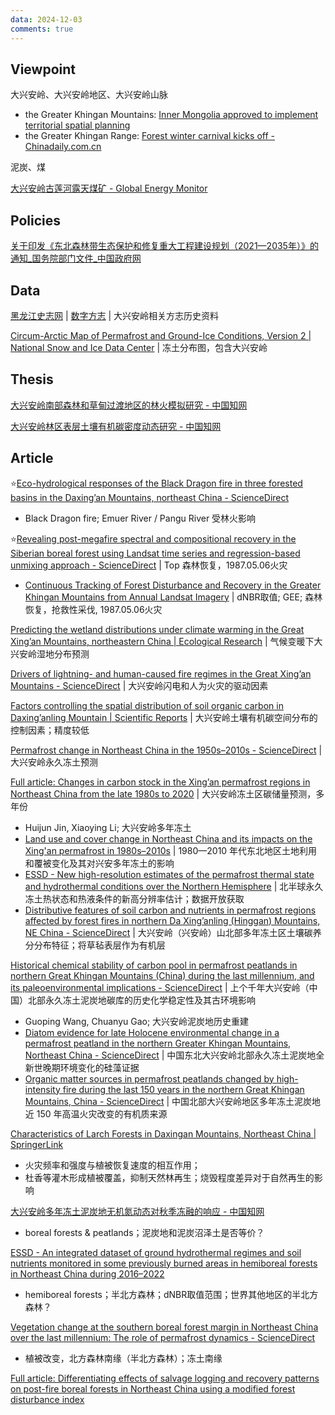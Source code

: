 ```yaml
---
data: 2024-12-03
comments: true
---
```


## Viewpoint

大兴安岭、大兴安岭地区、大兴安岭山脉

- the Greater Khingan Mountains: [Inner Mongolia approved to implement territorial spatial planning](https://english.www.gov.cn/policies/latestreleases/202312/21/content_WS6584026dc6d0868f4e8e2699.html)
- the Greater Khingan Range: [Forest winter carnival kicks off - Chinadaily.com.cn](https://www.chinadaily.com.cn/a/202212/26/WS63a9120aa31057c47eba62d1_1.html)

泥炭、煤

[大兴安岭古莲河露天煤矿 - Global Energy Monitor](https://www.gem.wiki/%E5%A4%A7%E5%85%B4%E5%AE%89%E5%B2%AD%E5%8F%A4%E8%8E%B2%E6%B2%B3%E9%9C%B2%E5%A4%A9%E7%85%A4%E7%9F%BF)

## Policies

[关于印发《东北森林带生态保护和修复重大工程建设规划（2021—2035年）》的通知_国务院部门文件_中国政府网](https://www.gov.cn/zhengce/zhengceku/2022-01/14/content_5668164.htm)

## Data

[黑龙江史志网](https://www.hljszw.org.cn/) | [数字方志](https://www.hljszw.org.cn/home/book/index/id/42/fid/1.html) | 大兴安岭相关方志历史资料

[Circum-Arctic Map of Permafrost and Ground-Ice Conditions, Version 2 | National Snow and Ice Data Center](https://nsidc.org/data/ggd318/versions/2) | 冻土分布图，包含大兴安岭

## Thesis

[大兴安岭南部森林和草甸过渡地区的林火模拟研究 - 中国知网](https://kns.cnki.net/kcms2/article/abstract?v=MdENDFpkZq41D4GjGlnwsAmCThfqMV01WXnwjoRYDGMIALqFK8fVo3F6RhcBwdOGtNbr1KJuvoB-HcXkSgEjWpt5ACG9G3HoVOyuLfSu2WBKtdk3H3Hn0zfVCZtHUS351GJM7dur-AaOI1fgDufIPRWr2e6RjaNGUB656me63ciokSWzYran_VMLbtD_nHooRDmmgEzcy2trFHpA1Dq2ug==&uniplatform=NZKPT)

[大兴安岭林区表层土壤有机碳密度动态研究 - 中国知网](https://kns.cnki.net/kcms2/article/abstract?v=WStw-Pbchoy2oH-d1EfkWES7oIJKc3MS2KXoChH3o0iqV2L_qAOHmc_35JBJGDeM66QjRc-PB1xF0e3to6A4whmLoXgrTs_UBrRWXKiOlOXVbbN-MRPT8ywdqWa17M6YKVSfgIAZhitK_GKRl_71Quc6yTlqKucvbllJ---imBNE9jRt-c3K9oFpA78r_AONM2FgHUQP5xU=&uniplatform=NZKPT&language=CHS)

## Article

⭐[Eco-hydrological responses of the Black Dragon fire in three forested basins in the Daxing’an Mountains, northeast China - ScienceDirect](https://www.sciencedirect.com/science/article/pii/S1470160X22010962)

- Black Dragon fire; Emuer River / Pangu River 受林火影响

⭐[Revealing post-megafire spectral and compositional recovery in the Siberian boreal forest using Landsat time series and regression-based unmixing approach - ScienceDirect](https://www.sciencedirect.com/science/article/pii/S0034425724003250) | Top 森林恢复，1987.05.06火灾

- [Continuous Tracking of Forest Disturbance and Recovery in the Greater Khingan Mountains from Annual Landsat Imagery](https://www.mdpi.com/2072-4292/15/22/5426) | dNBR取值; GEE; 森林恢复，抢救性采伐, 1987.05.06火灾

[Predicting the wetland distributions under climate warming in the Great Xing’an Mountains, northeastern China | Ecological Research](https://link.springer.com/article/10.1007/s11284-011-0819-2) | 气候变暖下大兴安岭湿地分布预测

[Drivers of lightning- and human-caused fire regimes in the Great Xing’an Mountains - ScienceDirect](https://www.sciencedirect.com/science/article/abs/pii/S0378112714003533) | 大兴安岭闪电和人为火灾的驱动因素

[Factors controlling the spatial distribution of soil organic carbon in Daxing’anling Mountain | Scientific Reports](https://www.nature.com/articles/s41598-020-69590-y) | 大兴安岭土壤有机碳空间分布的控制因素；精度较低

[Permafrost change in Northeast China in the 1950s–2010s - ScienceDirect](https://www.sciencedirect.com/science/article/pii/S167492782100023X) | 大兴安岭永久冻土预测

[Full article: Changes in carbon stock in the Xing’an permafrost regions in Northeast China from the late 1980s to 2020](https://www.tandfonline.com/doi/full/10.1080/15481603.2023.2217578) | 大兴安岭冻土区碳储量预测，多年份

- Huijun Jin, Xiaoying Li; 大兴安岭多年冻土
- [Land use and cover change in Northeast China and its impacts on the Xing'an permafrost in 1980s–2010s](https://onlinelibrary.wiley.com/doi/10.1002/ldr.4377) | 1980—2010 年代东北地区土地利用和覆被变化及其对兴安多年冻土的影响
- [ESSD - New high-resolution estimates of the permafrost thermal state and hydrothermal conditions over the Northern Hemisphere](https://essd.copernicus.org/articles/14/865/2022/) | 北半球永久冻土热状态和热液条件的新高分辨率估计；数据开放获取
- [Distributive features of soil carbon and nutrients in permafrost regions affected by forest fires in northern Da Xing’anling (Hinggan) Mountains, NE China - ScienceDirect](https://www.sciencedirect.com/science/article/pii/S0341816219304461) | 大兴安岭（兴安岭）山北部多年冻土区土壤碳养分分布特征；将草毡表层作为有机层

[Historical chemical stability of carbon pool in permafrost peatlands in northern Great Khingan Mountains (China) during the last millennium, and its paleoenvironmental implications - ScienceDirect](https://www.sciencedirect.com/science/article/pii/S0341816221007116) | 上个千年大兴安岭（中国）北部永久冻土泥炭地碳库的历史化学稳定性及其古环境影响

- Guoping Wang, Chuanyu Gao; 大兴安岭泥炭地历史重建
- [Diatom evidence for late Holocene environmental change in a permafrost peatland in the northern Greater Khingan Mountains, Northeast China - ScienceDirect](https://www.sciencedirect.com/science/article/pii/S0031018223002833) | 中国东北大兴安岭北部永久冻土泥炭地全新世晚期环境变化的硅藻证据
- [Organic matter sources in permafrost peatlands changed by high-intensity fire during the last 150 years in the northern Great Khingan Mountains, China - ScienceDirect](https://www.sciencedirect.com/science/article/pii/S003101822300439X) | 中国北部大兴安岭地区多年冻土泥炭地近 150 年高温火灾改变的有机质来源

[Characteristics of Larch Forests in Daxingan Mountains, Northeast China | SpringerLink](https://link.springer.com/chapter/10.1007/978-1-4020-9693-8_19)

- 火灾频率和强度与植被恢复速度的相互作用；
- 杜香等灌木形成植被覆盖，抑制天然林再生；烧毁程度差异对于自然再生的影响

[大兴安岭多年冻土泥炭地无机氮动态对秋季冻融的响应 - 中国知网](https://kns.cnki.net/kcms2/article/abstract?v=xEDmK2-VgJifg1Go7LZieWl4NJJtYRNPCwQGhzocadR2H1saW31bgsReaDg8KVXCQRZ5JtSbx3nVO9PJzHnyfvfQ5YZRvcOFuCP_B_cBQEbMzAenN1cIwCCi7a9l4gCXQNKwcBWH0lxteX0HwyRJKuwbfGB1i7sHEPAkS_KNG3qHxuhN9CBwwlZ6Vo-xNEQV&uniplatform=NZKPT&language=CHS)

- boreal forests & peatlands；泥炭地和泥炭沼泽土是否等价？

[ESSD - An integrated dataset of ground hydrothermal regimes and soil nutrients monitored in some previously burned areas in hemiboreal forests in Northeast China during 2016–2022](https://essd.copernicus.org/articles/16/5009/2024/)

- hemiboreal forests；半北方森林；dNBR取值范围；世界其他地区的半北方森林？

[Vegetation change at the southern boreal forest margin in Northeast China over the last millennium: The role of permafrost dynamics - ScienceDirect](https://www.sciencedirect.com/science/article/pii/S0031018220304041)

- 植被改变，北方森林南缘（半北方森林）；冻土南缘

[Full article: Differentiating effects of salvage logging and recovery patterns on post-fire boreal forests in Northeast China using a modified forest disturbance index](https://www.tandfonline.com/doi/full/10.1080/15481603.2023.2188674)





